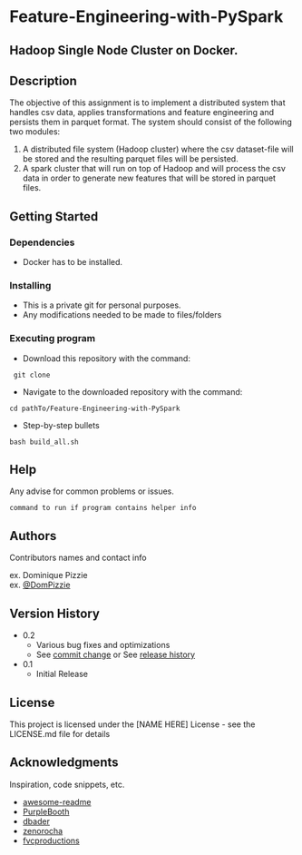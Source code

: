 # Feature-Engineering-with-PySpark

## Hadoop Single Node Cluster on Docker.

## Description

The objective of this assignment is to implement a distributed system that handles csv data, applies transformations and feature engineering and persists them in parquet format. The system should consist of the
following two modules:

1. A distributed file system (Hadoop cluster) where the csv dataset-file will be stored and the resulting parquet files will be persisted.
2. A spark cluster that will run on top of Hadoop and will process the csv data in order to generate new features that will be stored in parquet files.

## Getting Started

### Dependencies

* Docker has to be installed. 

### Installing

* This is a private git for personal purposes. 
* Any modifications needed to be made to files/folders

### Executing program

* Download this repository with the command:
```
 git clone 
```

* Navigate to the downloaded repository with the command: 
```
cd pathTo/Feature-Engineering-with-PySpark
```

* Step-by-step bullets
```
bash build_all.sh
```




## Help

Any advise for common problems or issues.
```
command to run if program contains helper info
```

## Authors

Contributors names and contact info

ex. Dominique Pizzie  
ex. [@DomPizzie](https://twitter.com/dompizzie)

## Version History

* 0.2
    * Various bug fixes and optimizations
    * See [commit change]() or See [release history]()
* 0.1
    * Initial Release

## License

This project is licensed under the [NAME HERE] License - see the LICENSE.md file for details

## Acknowledgments

Inspiration, code snippets, etc.
* [awesome-readme](https://github.com/matiassingers/awesome-readme)
* [PurpleBooth](https://gist.github.com/PurpleBooth/109311bb0361f32d87a2)
* [dbader](https://github.com/dbader/readme-template)
* [zenorocha](https://gist.github.com/zenorocha/4526327)
* [fvcproductions](https://gist.github.com/fvcproductions/1bfc2d4aecb01a834b46)

